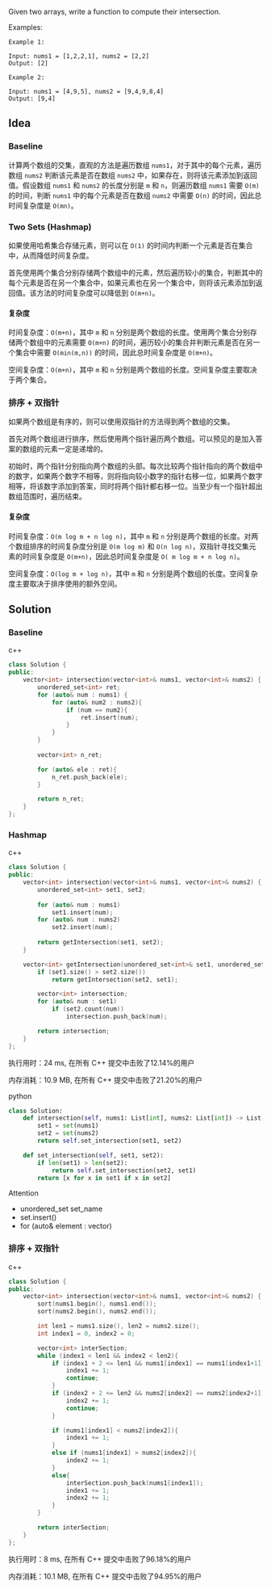 Given two arrays, write a function to compute their intersection.

Examples:

```
Example 1:

Input: nums1 = [1,2,2,1], nums2 = [2,2]
Output: [2]

Example 2:

Input: nums1 = [4,9,5], nums2 = [9,4,9,8,4]
Output: [9,4]
```

## Idea

### Baseline

计算两个数组的交集，直观的方法是遍历数组 `nums1`，对于其中的每个元素，遍历数组 `nums2` 判断该元素是否在数组 `nums2` 中，如果存在，则将该元素添加到返回值。假设数组 `nums1` 和 `nums2` 的长度分别是 `m` 和 `n`，则遍历数组 `nums1` 需要 `O(m)` 的时间，判断 `nums1` 中的每个元素是否在数组 `nums2` 中需要 `O(n)` 的时间，因此总时间复杂度是 `O(mn)`。

### Two Sets (Hashmap)

如果使用哈希集合存储元素，则可以在 `O(1)` 的时间内判断一个元素是否在集合中，从而降低时间复杂度。

首先使用两个集合分别存储两个数组中的元素，然后遍历较小的集合，判断其中的每个元素是否在另一个集合中，如果元素也在另一个集合中，则将该元素添加到返回值。该方法的时间复杂度可以降低到 `O(m+n)`。

#### 复杂度

时间复杂度：`O(m+n)`，其中 `m` 和 `n` 分别是两个数组的长度。使用两个集合分别存储两个数组中的元素需要 `O(m+n)` 的时间，遍历较小的集合并判断元素是否在另一个集合中需要 `O(min(m,n))` 的时间，因此总时间复杂度是 `O(m+n)`。

空间复杂度：`O(m+n)`，其中 `m` 和 `n` 分别是两个数组的长度。空间复杂度主要取决于两个集合。

### 排序 + 双指针

如果两个数组是有序的，则可以使用双指针的方法得到两个数组的交集。

首先对两个数组进行排序，然后使用两个指针遍历两个数组。可以预见的是加入答案的数组的元素一定是递增的。

初始时，两个指针分别指向两个数组的头部。每次比较两个指针指向的两个数组中的数字，如果两个数字不相等，则将指向较小数字的指针右移一位，如果两个数字相等，将该数字添加到答案，同时将两个指针都右移一位。当至少有一个指针超出数组范围时，遍历结束。

#### 复杂度

时间复杂度：`O(m log m + n log n)`，其中 `m` 和 `n` 分别是两个数组的长度。对两个数组排序的时间复杂度分别是 `O(m log m)` 和 `O(n log n)`，双指针寻找交集元素的时间复杂度是 `O(m+n)`，因此总时间复杂度是 `O( m log m + n log n)`。

空间复杂度：`O(log m + log n)`，其中 `m` 和 `n` 分别是两个数组的长度。空间复杂度主要取决于排序使用的额外空间。

## Solution

### Baseline

c++

```c++
class Solution {
public:
    vector<int> intersection(vector<int>& nums1, vector<int>& nums2) {
        unordered_set<int> ret;
        for (auto& num : nums1) {
            for (auto& num2 : nums2){
                if (num == num2){
                    ret.insert(num);
                }
            }
        }
        
        vector<int> n_ret;

        for (auto& ele : ret){
            n_ret.push_back(ele);
        }

        return n_ret;
    }
};
```

### Hashmap

c++

```c++
class Solution {
public:
    vector<int> intersection(vector<int>& nums1, vector<int>& nums2) {
        unordered_set<int> set1, set2;
        
        for (auto& num : nums1)
            set1.insert(num);
        for (auto& num : nums2)
            set2.insert(num);
        
        return getIntersection(set1, set2);
    }

    vector<int> getIntersection(unordered_set<int>& set1, unordered_set<int>& set2) {
        if (set1.size() > set2.size())
            return getIntersection(set2, set1);

        vector<int> intersection;
        for (auto& num : set1)
            if (set2.count(num))
                intersection.push_back(num);

        return intersection;
    }
};
```

执行用时：24 ms, 在所有 C++ 提交中击败了12.14%的用户  

内存消耗：10.9 MB, 在所有 C++ 提交中击败了21.20%的用户

python

```python
class Solution:
    def intersection(self, nums1: List[int], nums2: List[int]) -> List[int]:
        set1 = set(nums1)
        set2 = set(nums2)
        return self.set_intersection(set1, set2)

    def set_intersection(self, set1, set2):
        if len(set1) > len(set2):
            return self.set_intersection(set2, set1)
        return [x for x in set1 if x in set2]
```

Attention

- unordered_set<int>  set_name
- set.insert()
- for (auto& element : vector)

### 排序 + 双指针

c++

```c++
class Solution {
public:
    vector<int> intersection(vector<int>& nums1, vector<int>& nums2) {
        sort(nums1.begin(), nums1.end());
        sort(nums2.begin(), nums2.end());

        int len1 = nums1.size(), len2 = nums2.size();
        int index1 = 0, index2 = 0;

        vector<int> interSection;
        while (index1 < len1 && index2 < len2){
            if (index1 + 2 <= len1 && nums1[index1] == nums1[index1+1]){
                index1 += 1;
                continue;
            }
            if (index2 + 2 <= len2 && nums2[index2] == nums2[index2+1]){
                index2 += 1;
                continue;
            }

            if (nums1[index1] < nums2[index2]){
                index1 += 1;
            }
            else if (nums1[index1] > nums2[index2]){
                index2 += 1;
            }
            else{
                interSection.push_back(nums1[index1]);
                index1 += 1;
                index2 += 1;
            }
        }

        return interSection;
    }
};
```

执行用时：8 ms, 在所有 C++ 提交中击败了96.18%的用户  

内存消耗：10.1 MB, 在所有 C++ 提交中击败了94.95%的用户